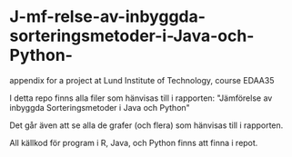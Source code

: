 # J-mf-relse-av-inbyggda-sorteringsmetoder-i-Java-och-Python-
appendix for a project at Lund Institute of Technology, course EDAA35

I detta repo finns alla filer som hänvisas till i rapporten: "Jämförelse av inbyggda Sorteringsmetoder i Java och Python"

Det går även att se alla de grafer (och flera) som hänvisas till i rapporten.

All källkod för program i R, Java, och Python finns att finna i repot.
